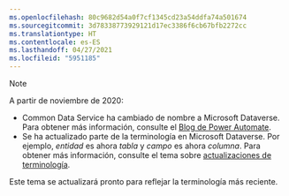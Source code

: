 ```yaml
---
ms.openlocfilehash: 80c9682d54a0f7cf1345cd23a54ddfa74a501674
ms.sourcegitcommit: 3d78338773929121d17ec3386f6cb67bfb2272cc
ms.translationtype: HT
ms.contentlocale: es-ES
ms.lasthandoff: 04/27/2021
ms.locfileid: "5951185"
---
```

> [!NOTE]
> A partir de noviembre de 2020:
>
> - Common Data Service ha cambiado de nombre a Microsoft Dataverse. Para obtener más información, consulte el [Blog de Power Automate](https://aka.ms/PAuAppBlog).
> - Se ha actualizado parte de la terminología en Microsoft Dataverse. Por ejemplo, *entidad* es ahora *tabla* y *campo* es ahora *columna*. Para obtener más información, consulte el tema sobre [actualizaciones de terminología](/powerapps/maker/data-platform/data-platform-intro).
>
> Este tema se actualizará pronto para reflejar la terminología más reciente.